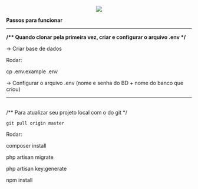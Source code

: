 <a href="http://localhost/web-osfacil/public/admin/home"></a>

<p align="center"><img src="https://laravel.com/assets/img/components/logo-laravel.svg"></p>

<b>Passos para funcionar</b>
<hr>
<b> /** Quando clonar pela primeira vez, criar e configurar o arquivo .env */ </b>

-> Criar base de dados

Rodar:
    <p>cp .env.example .env</p>
 
-> Configurar o arquivo .env (nome e senha do BD + nome do banco que criou)
<br>    
<hr>
<br>
/** Para atualizar seu projeto local com o do git */

    git pull origin master
    
Rodar:
    <p>composer install</p>
    <p>php artisan migrate</p>
    <p>php artisan key:generate</p>
    <p>npm install</p>
    



